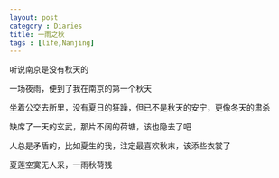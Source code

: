 ```yaml
---
layout: post
category : Diaries
title: 一雨之秋
tags : [life,Nanjing]
---
```



听说南京是没有秋天的

 

一场夜雨，便到了我在南京的第一个秋天

 

坐着公交去所里，没有夏日的狂躁，但已不是秋天的安宁，更像冬天的肃杀

 

缺席了一天的玄武，那片不阔的荷塘，该也隐去了吧

 

人总是矛盾的，比如夏生的我，注定最喜欢秋末，该添些衣裳了

 

 

夏莲空寞无人采，一雨秋荷残
